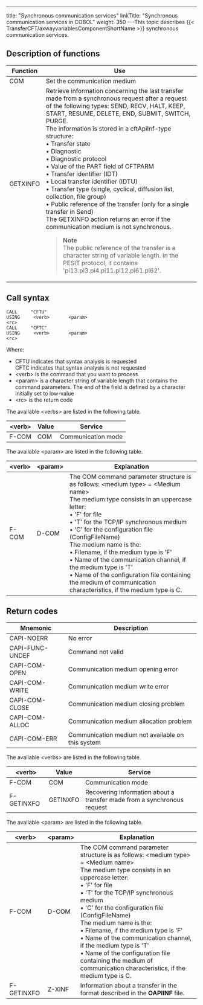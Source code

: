 ---
title: "Synchronous  communication services"
linkTitle: "Synchronous communication services in COBOL"
weight: 350
---This topic describes {{< TransferCFT/axwayvariablesComponentShortName  >}} synchronous communication services.

## Description of functions


| Function | Use |
| --- | --- |
| COM | Set the communication medium |
| GETXINFO | Retrieve information concerning the last transfer made from a synchronous request after a request of the following types: SEND, RECV, HALT, KEEP, START, RESUME, DELETE, END, SUBMIT, SWITCH, PURGE.<br/> The information is stored in a cftApiInf-type structure:<br/> • Transfer state<br/> • Diagnostic<br/> • Diagnostic protocol<br/> • Value of the PART field of CFTPARM<br/> • Transfer identifier (IDT)<br/> • Local transfer identifier (IDTU)<br/> • Transfer type (single, cyclical, diffusion list, collection, file group)<br/> • Public reference of the transfer (only for a single transfer in Send)<br/> The GETXINFO action returns an error if the communication medium is not synchronous.<br/> <blockquote> **Note**<br/> The public reference of the transfer is a character string of variable length. In the PESIT protocol, it contains 'pi13.pi3.pi4.pi11.pi12.pi61.pi62'.<br/> </blockquote>  |


<span id="Call Syntax"></span>

## Call syntax

```
CALL     "CFTU"    
USING     <verb>       <param>    
<rc>
CALL     "CFTC"    
USING     <verb>       <param>    
<rc>
```

Where:

- CFTU indicates
    that syntax analysis is requested  
    CFTC indicates that syntax analysis is not requested
- &lt;verb> is
    the command that you want to process
- &lt;param> is
    a character string of variable length that contains the command parameters.
    The end of the field is defined by a character initially set to low-value
- &lt;rc> is the
    return code

The available &lt;verbs> are listed in the following table.


| **&lt;verb&gt;** | **Value** | **Service** |
| --- | --- | --- |
| F-COM | COM | Communication mode |


The available &lt;param> are listed in the following table.


| &lt;verb&gt; | &lt;param&gt; | Explanation |
| --- | --- | --- |
| F-COM | D-COM | The COM command parameter structure is as follows: &lt;medium type&gt; = &lt;Medium name&gt;<br/> The medium type consists in an uppercase letter:<br/> • 'F' for file<br/> • 'T' for the TCP/IP synchronous medium<br/> • 'C' for the configuration file (ConfigFileName)<br/> The medium name is the:<br/> • Filename, if the medium type is 'F'<br/> • Name of the communication channel, if the medium type is 'T'<br/> • Name of the configuration file containing the medium of communication characteristics, if the medium type is C. |


## Return codes


| Mnemonic | Description |
| --- | --- |
| CAPI-NOERR | No error |
| CAPI-FUNC-UNDEF | Command not valid |
| CAPI-COM-OPEN | Communication medium opening error |
| CAPI-COM-WRITE | Communication medium write error |
| CAPI-COM-CLOSE | Communication medium closing problem |
| CAPI-COM-ALLOC | Communication medium allocation problem |
| CAPI-COM-ERR | Communication medium not available on this system |


The available &lt;verbs> are
listed in the following table.


| &lt;verb&gt; | Value | Service |
| --- | --- | --- |
| F-COM | COM | Communication mode |
| F-GETINXFO | GETINXFO | Recovering information about a transfer made from a synchronous request |


The available &lt;param> are
listed in the following table.


| &lt;verb&gt; | &lt;param&gt; | Explanation |
| --- | --- | --- |
| F-COM | D-COM | The COM command parameter structure is as follows: &lt;medium type&gt; = &lt;Medium name&gt;<br/> The medium type consists in an uppercase letter:<br/> • 'F' for file<br/> • 'T' for the TCP/IP synchronous medium<br/> • 'C' for the configuration file (ConfigFileName)<br/> The medium name is the:<br/> • Filename, if the medium type is 'F'<br/> • Name of the communication channel, if the medium type is 'T'<br/> • Name of the configuration file containing the medium of communication characteristics, if the medium type is C. |
| F-GETINXFO | Z-XINF | Information about a transfer in the format described in the ****OAPIINF**** file. |

